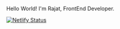Hello World! I'm Rajat, FrontEnd Developer.
<!---
Rajat-Uchiha/Rajat-Uchiha is a ✨ special ✨ repository because its `README.md` (this file) appears on your GitHub profile.
You can click the Preview link to take a look at your changes.

![Blue and Yellow Geometric Businessman Facebook Cover](https://user-images.githubusercontent.com/100213168/155189126-e2868339-e64b-4d99-9582-c8f10e81d22e.jpg)

--->
[![Netlify Status](https://api.netlify.com/api/v1/badges/0c673ebf-b6ba-4522-bf59-b274162444a1/deploy-status)](https://app.netlify.com/sites/edittextwithrajat/deploys)
